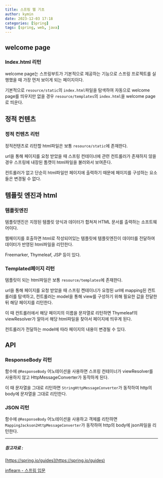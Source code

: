 ```yaml
---
title: 스프링 웹 기초
author: kymin
date: 2023-12-03 17:18
categories: [Spring]
tags: [spring, web, java]
---
```


## welcome page

### Index.html 리턴

welcome page는 스프링부트가 기본적으로 제공하는 기능으로 스프링 프로젝트를 실행했을 때 가장 먼저 보이게 되는 페이지이다.

기본적으로 `resource/static`의 `index.html`파일을 탐색하여 자동으로 welcome page를 띄우지만 없을 경우 `resource/templates`의 `index.html`을 welcome page로 띄운다.

## 정적 컨텐츠

### 정적 컨텐츠 리턴

정적컨텐츠로 리턴할 html파일은 보통 `resource/static`에 존재한다.

url을 통해 페이지를 요청 받았을 때 스프링 컨테이너에 관련 컨트롤러가 존재하지 않을 경우 스프링에 내장된 톰캣이 html파일을 불러와서 보여준다.

컨트롤러가 없고 단순히 html파일만 페이지에 출력하기 때문에 페이지를 구성하는 요소들은 변경될 수 없다.

## 템플릿 엔진과 html

### 템플릿엔진

템플릿엔진은 지정된 템플릿 양식과 데이터가 합쳐져 HTML 문서를 출력하는 소프트웨어이다.

웹페이지를 호출하면 html로 작성되어있는 템플릿에 템플릿엔진이 데이터를 전달하여 데이터가 반영된 html파일을 리턴한다.

Freemarker, Thymeleaf, JSP 등이 있다.

### Templated페이지 리턴

템플릿이 되는 html파일은 보통 `resource/templates`에 존재한다.

url을 통해 페이지를 요청 받았을 때 스프링 켄테이너가 요청된 url에 mapping된 컨트롤러를 탐색하고, 컨트롤러는 model을 통해 view를 구성하기 위해 필요한 값을 전달한 뒤 해당 페이지를 리턴한다.

이 때 컨트롤러에서 해당 페이지의 이름을 문자열로 리턴하면 Thymeleaf의 viewResolver가 알아서 해당 html파일을 찾아서 페이지에 띄우게 된다.

컨트롤러가 전달하는 model에 따라 페이지의 내용이 변경될 수 있다.

## API

### ResponseBody 리턴

함수에 `@ResponseBody` 어노테이션을 사용하면 스프링 컨테이너가 viewResolver를 사용하지 않고 HttpMessageConverter가 동작하게 된다. 

이 때 문자열을 그대로 리턴하면 `StringHttpMessageConverter`가 동작하여 http의 body에 문자열을 그대로 리턴한다.

### JSON 리턴

함수에 `@ResponseBody` 어노테이션을 사용하고 객체를 리턴하면 `MappingJackson2HttpMessageConverter`가 동작하여 http의 body에 json파일을 리턴한다.

-----

##### 참고자료 :

[https://spring.io/guides](https://spring.io/guides)

[inflearn - 스프링 입문](https://www.inflearn.com/course/%EC%8A%A4%ED%94%84%EB%A7%81-%EC%9E%85%EB%AC%B8-%EC%8A%A4%ED%94%84%EB%A7%81%EB%B6%80%ED%8A%B8/dashboard)
